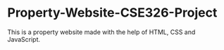 # Property-Website-CSE326-Project
This is a property website made with the help of HTML, CSS and JavaScript. 

